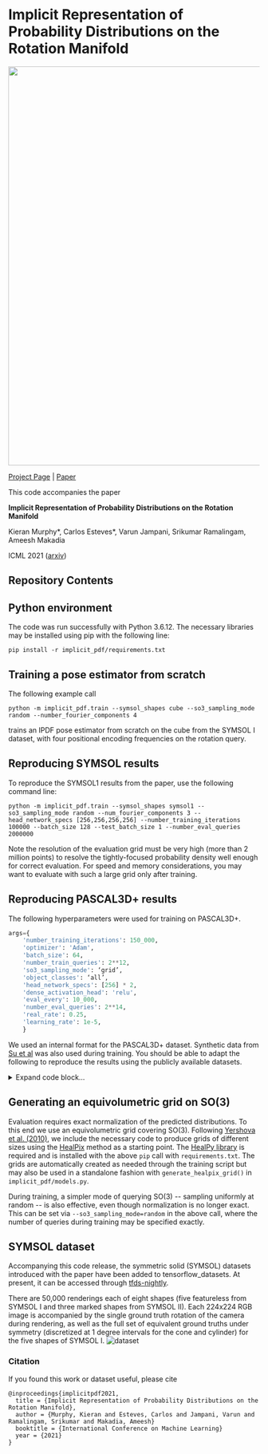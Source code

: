 # Implicit Representation of Probability Distributions on the Rotation Manifold

<img src="https://implicit-pdf.github.io/ipdf_files/cube.gif" width="800"/>

[Project Page](https://implicit-pdf.github.io/) |
[Paper](https://arxiv.org/abs/2106.05965)

This code accompanies the paper

**Implicit Representation of Probability Distributions on the Rotation Manifold**

Kieran Murphy*, Carlos Esteves*, Varun Jampani, Srikumar Ramalingam, Ameesh Makadia

ICML 2021 ([arxiv](https://arxiv.org/abs/2106.05965))


## Repository Contents

## Python environment
The code was run successfully with Python 3.6.12.  The necessary libraries may
be installed using pip with the following line:

`pip install -r implicit_pdf/requirements.txt`

## Training a pose estimator from scratch

The following example call

`python -m implicit_pdf.train --symsol_shapes cube --so3_sampling_mode random --number_fourier_components 4`

trains an IPDF pose estimator from scratch on the cube from the SYMSOL I dataset, with four positional encoding frequencies on the rotation query.

## Reproducing SYMSOL results 
To reproduce the SYMSOL1 results from the paper, use the following command line:

`python -m implicit_pdf.train --symsol_shapes symsol1 --so3_sampling_mode random --num_fourier_components 3 --head_network_specs [256,256,256,256] --number_training_iterations 100000 --batch_size 128 --test_batch_size 1 --number_eval_queries 2000000`

Note the resolution of the evaluation grid must be very high (more than 2 million points) to resolve the tightly-focused probability density well enough for correct evaluation.  For speed and memory considerations, you may want to evaluate with such a large grid only after training.

## Reproducing PASCAL3D+ results
The following hyperparameters were used for training on PASCAL3D+.

```python
args={
    'number_training_iterations': 150_000,
    'optimizer': 'Adam',
    'batch_size': 64,
    'number_train_queries': 2**12,
    'so3_sampling_mode': ‘grid’,
    'object_classes': ‘all’,
    'head_network_specs': [256] * 2,
    'dense_activation_head': 'relu',
    'eval_every': 10_000,
    'number_eval_queries': 2**14,
    'real_rate': 0.25,
    'learning_rate': 1e-5,
    }
```

We used an internal format for the PASCAL3D+ dataset. Synthetic data from [Su et al](https://arxiv.org/abs/1505.05641) was also used during training. You should be able to adapt the following to reproduce the results using the publicly available datasets. 

<details>
 <summary>Expand code block…</summary>

```python
def load_pascal():
  img_dims = [224, 224]
  mode = 'train'
  real_rate = 0.25
  # Object classes only supported if a single class (e.g. for eval)
  object_classes = 'all'

  all_object_classes = ['aeroplane', 'bicycle', 'boat', 'bottle',
                        'bus', 'car', 'chair', 'diningtable', 'motorbike',
                        'sofa', 'train', 'tvmonitor']

  def parse_example_real(example, context=1.166666):
    feature_description = {
        'image_buffer': tf.FixedLenFeature([], tf.string),
        'left': tf.FixedLenFeature([], tf.float32),
        'top': tf.FixedLenFeature([], tf.float32),
        'right': tf.FixedLenFeature([], tf.float32),
        'bottom': tf.FixedLenFeature([], tf.float32),
        'azimuth': tf.FixedLenFeature([], tf.float32),
        'elevation': tf.FixedLenFeature([], tf.float32),
        'theta': tf.FixedLenFeature([], tf.float32),
        'easy': tf.FixedLenFeature([], tf.int64),
        'class_name': tf.FixedLenFeature([], tf.string),
        'class_num': tf.FixedLenFeature([], tf.int64),
    }
    fd = tf.parse_single_example(
        serialized=example, features=feature_description)
    imenc = fd['image_buffer']
    im = tf.io.decode_jpeg(imenc, channels=3)

    im = tf.image.convert_image_dtype(im, tf.float32)

    easy = fd['easy']
    class_name = fd['class_name']
    class_num = tf.reshape(fd['class_num'], ())

    # crop (original data in matlab format -- assume start is 1).
    left = fd['left'] - 1.0
    top = fd['top'] - 1.0
    right = fd['right'] - 1.0
    bottom = fd['bottom'] - 1.0

    # bounding box can be invalid at two points, input or after clip.
    valid_box = left < right and top < bottom
    im_crop = im
    if valid_box:
      mid_left_right = (right + left) / 2.0
      mid_top_bottom = (bottom + top) / 2.0
      # add context
      left = mid_left_right - context * (mid_left_right - left)
      right = mid_left_right + context * (right - mid_left_right)
      top = mid_top_bottom - context * (mid_top_bottom - top)
      bottom = mid_top_bottom + context * (bottom - mid_top_bottom)
      # crop takes normalized coordinates.
      im_shape = tf.cast(tf.shape(im), tf.float32)
      y1 = tf.cast(top, tf.float32) / (im_shape[0] - 1.0)
      y2 = tf.cast(bottom, tf.float32) / (im_shape[0] - 1.0)
      x1 = tf.cast(left, tf.float32) / (im_shape[1] - 1.0)
      x2 = tf.cast(right, tf.float32) / (im_shape[1] - 1.0)
      y1 = tf.clip_by_value(y1, 0.0, 1.0)
      y2 = tf.clip_by_value(y2, 0.0, 1.0)
      x1 = tf.clip_by_value(x1, 0.0, 1.0)
      x2 = tf.clip_by_value(x2, 0.0, 1.0)
      valid_box = y1 < y2 and x1 < x2
      if valid_box:
        bbox = tf.reshape(tf.stack([y1, x1, y2, x2]), (1, 4))
        imb = tf.expand_dims(im, 0)
        im_crop = tf.image.crop_and_resize(
            image=imb, boxes=bbox, box_indices=[0], crop_size=img_dims)[0]

    # Inputs are in degrees, convert to rad.
    az = tf.reshape(fd['azimuth'], (1, 1)) * np.pi / 180.0
    el = tf.reshape(fd['elevation'], (1, 1)) * np.pi / 180.0
    th = tf.reshape(fd['theta'], (1, 1)) * np.pi / 180.0

    # R = R_z(th) * R_x(el−pi/2) * R_z(−az)
    R1 = tfg.rotation_matrix_3d.from_euler(
        tf.concat([tf.zeros_like(az), tf.zeros_like(az), -az], -1))
    R2 = tfg.rotation_matrix_3d.from_euler(
        tf.concat([el-np.pi/2.0, tf.zeros_like(el), th], -1))
    R = tf.matmul(R2, R1)
    R = tf.reshape(R, (3, 3))
    class_one_hot = tf.one_hot(class_num, len(all_object_classes))
    return im_crop, R, az, el, th, valid_box, tf.cast(easy,
                                                      tf.int32), class_one_hot

  def parse_example_synth(example):
    feature_description = {
        'image_buffer': tf.FixedLenFeature([], tf.string),
        'image_filename': tf.FixedLenFeature([], tf.string),
        'azimuth': tf.FixedLenFeature([], tf.float32),
        'elevation': tf.FixedLenFeature([], tf.float32),
        'theta': tf.FixedLenFeature([], tf.float32),
    }
    fd = tf.parse_single_example(
        serialized=example, features=feature_description)
    imenc = fd['image_buffer']
    im = tf.io.decode_png(imenc, channels=3)
    im = tf.image.convert_image_dtype(im, tf.float32)
    im = tf.image.resize(im, img_dims)

    # Inputs are in degrees, convert to rad.
    az = tf.reshape(fd['azimuth'], (1, 1)) * np.pi / 180.0
    el = tf.reshape(fd['elevation'], (1, 1)) * np.pi / 180.0
    th = tf.reshape(fd['theta'], (1, 1)) * np.pi / 180.0
    # Reversing theta for RenderForCNN data since that theta was set from filename
    # which has negative theta (see github.com/ShapeNet/RenderForCNN).
    th = -th

    # R = R_z(th) * R_x(el−pi/2) * R_z(−az)
    R1 = tfg.rotation_matrix_3d.from_euler(
        tf.concat([tf.zeros_like(az), tf.zeros_like(az), -az], -1))
    R2 = tfg.rotation_matrix_3d.from_euler(
        tf.concat([el-np.pi/2.0, tf.zeros_like(el), th], -1))
    R = tf.matmul(R2, R1)
    R = tf.reshape(R, (3, 3))

    # The merged shuffled synth [file] doesn't store the class label. The hack
    # we use is to pull it out of the image file path, which is available.
    categories = [b'aeroplane', b'bicycle', b'boat', b'bottle',
                  b'bus', b'car', b'chair', b'diningtable', b'motorbike',
                  b'sofa', b'train', b'tvmonitor']
    tokens = tf.strings.split(fd['image_filename'], '/')
    class_num = tf.compat.v1.py_func(
        categories.index, [tokens.values[0]], tf.int64, stateful=False)
    class_num = tf.reshape(tf.cast(class_num, tf.int32), ())
    class_one_hot = tf.one_hot(class_num, len(all_object_classes))
    # Create dummy entries for valid_box and easy so synth and real datasets
    # match.
    return im, R, az, el, th, True, 0, class_one_hot

  def is_easy(im, R, az, el, th, valid_box, easy, class_one_hot):
    def return_true():
      return True
    def return_false():
      return False
    return tf.cond(easy > 0, return_true, return_false)

  def is_valid_box(im, R, az, el, th, valid_box, easy, class_one_hot):
    return valid_box

  data_real = tf.data.Dataset(glob.Glob(
      'regular_expression_for_real_data_here'))
  data_real = data_real.map(lambda _, t: parse_example_real(t),
                            num_parallel_calls=4)
  data_real = data_real.filter(is_valid_box)

  if real_rate < 1. and mode == 'train':
    # We repeat the datasets here so that sample_from_datasets works as intended
    # Where if the number of elements in real vs synth is unbalanced, they stay
    # in proportion to the fraction set by real_rate
    # We don't want to repeat the validation set (where synth isn't used anyway)
    data_real = data_real.repeat()
    data_synth = tf.data.Dataset(glob.Glob(
        'regular_expression_for_synth_data_here'))
    data_synth = data_synth.map(lambda _, t: parse_example_synth(t),
                                num_parallel_calls=4)
    data_synth = data_synth.repeat()
    data_merged = tf.data.experimental.sample_from_datasets(
        (data_real, data_synth), (real_rate, 1.0 - real_rate))
  else:
    data_merged = data_real.filter(is_easy)

  # If a single object class, filter by it
  if len(object_classes) == 1 and object_classes != ['all']:

    class_ind = all_object_classes.index(object_classes[0])
    data_merged = data_merged.filter(
        lambda im, R, _a, _b, _c, _d, _e, class_one_hot: tf.reduce_all(
            class_one_hot == tf.one_hot(class_ind, len(all_object_classes))))

  # remove the extra info in the dataset
  data_merged = data_merged.map(
      lambda im, R, _a, _b, _c, _d, _e, class_one_hot: (im, R))
  return data_merged
```
</details>

## Generating an equivolumetric grid on SO(3)

Evaluation requires exact normalization of the predicted distributions.
To this end we use an equivolumetric grid covering SO(3).
Following [Yershova et al. (2010)](http://lavalle.pl/papers/YerLavMit08.pdf), we include the necessary code to produce grids of different sizes using the [HealPix](https://healpix.jpl.nasa.gov/) method as a starting point.
The [HealPy library](https://healpy.readthedocs.io/en/latest/) is required and is installed with the above `pip` call with `requirements.txt`.
The grids are automatically created as needed through the training script but may also be used in a standalone fashion with `generate_healpix_grid()` in `implicit_pdf/models.py`.

During training, a simpler mode of querying SO(3) -- sampling uniformly at random -- is also effective, even though normalization is no longer exact.
This can be set via `--so3_sampling_mode=random` in the above call, where the number of queries during training may be specified exactly.

## SYMSOL dataset
Accompanying this code release, the symmetric solid (SYMSOL) datasets introduced with the paper have been added to tensorflow_datasets.
At present, it can be accessed through [tfds-nightly](https://www.tensorflow.org/datasets/catalog/symmetric_solids).

There are 50,000 renderings each of eight shapes (five featureless from SYMSOL I and three marked shapes from SYMSOL II).
Each 224x224 RGB image is accompanied by the single ground truth rotation of the camera
during rendering, as well as the full set of equivalent ground truths under symmetry (discretized at 1 degree intervals for the cone and cylinder) for the five shapes of SYMSOL I.
![dataset](https://implicit-pdf.github.io/ipdf_files/symsol_dataset.gif)

### Citation

If you found this work or dataset useful, please cite

```
@inproceedings{implicitpdf2021,
  title = {Implicit Representation of Probability Distributions on the Rotation Manifold},
  author = {Murphy, Kieran and Esteves, Carlos and Jampani, Varun and Ramalingam, Srikumar and Makadia, Ameesh}
  booktitle = {International Conference on Machine Learning}
  year = {2021}
}
```
